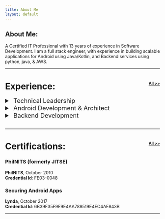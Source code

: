 ```yaml
---
title: About Me
layout: default
---
```


## About Me:

A Certified IT Professional with 13 years of experience in Software Development. I am a full stack engineer, with
experience in building scalable applications for Android using Java/Kotlin, and Backend services using python, java, &
AWS.

---
<h1 id="myAnchor">Experience:
<span style="float: right"><a style="font-size:45%;" href="/experience" aria-hidden="true">All >></a></span>
</h1>

<div class="card">
    <details>
      <summary style="font-size:20px">&nbsp;Technical Leadership</summary>
        <div style="margin-top:10px; margin-left:10px">
            <h3>Samsung Electronics</h3>
            <p>June 2012 - Dec 2013<br></p>
        </div>
        <div style="margin-top:10px; margin-left:10px">
            <h3>Hey You/BeatheQ</h3>
            <p>Jan 2014 - July 2016<br></p>
        </div>
    </details>
</div>

<div class="card"><details>
      <summary style="font-size:20px"> &nbsp;Android Development & Architect </summary>
    <div style="margin-top:10px; margin-left:10px">
        <h3>Zeps/Sendwave</h3>
        <p><b>Senior Software Engineer, </b>October 2022 - Present<br></p>
    </div>
    <div style="margin-top:10px; margin-left:10px">
        <h3>Asurion</h3>
        <p><b>Senior Software Engineer, </b>Aug 2016 - October 2022</p>
    </div>
    <div style="margin-top:10px; margin-left:10px">
        <h3>Hey You / BeatTheQ, Posse</h3>
        <p><b>Lead Software Engineer, </b>Jan 2014 - July 2016<br>
        </p>
    </div>
    <div style="margin-top:10px; margin-left:10px">
        <h3>Samsung Electronics</h3>
        <p><b>Technical Lead, </b>June 2012 - Dec 2013<br> </p>
    </div>
    </details>
</div>


<div class="card">
    <details>
      <summary style="font-size:20px">&nbsp;Backend Development </summary>
        <div style="margin-top:10px; margin-left:10px">
            <h3>Asurion</h3>
            <p><b>Senior Software Engineer, </b>Aug 2016 - October 2022</p>
        </div>
    </details>
</div>



<br>


---

<h1 id="myAnchor">Certifications:
<span style="float: right"><a style="font-size:45%;" href="/certifications" aria-hidden="true">All >></a></span>
</h1>

<div class="card">
  <h3>PhilNITS (formerly JITSE)</h3>
  <p><b>PhilNITS</b>, October 2010<br>
  <b>Credential Id</b>: FE03-0048</p>
  <a href="https://www.philnits.org/passers201505.html#Oct242010FE"><span class="card-link-spanner"></span></a>
</div>

<div class="card">
  <h3>Securing Android Apps</h3>
  <p><b>Lynda</b>, October 2017<br>
  <b>Credential Id</b>: 6B39F35F9E9E4AA789519E4EC4AE843B</p>
  <a href="http://www.lynda.com/Android-tutorials/Securing-Android-Apps/614303-2.html"><span class="card-link-spanner"></span></a>
</div>

---
